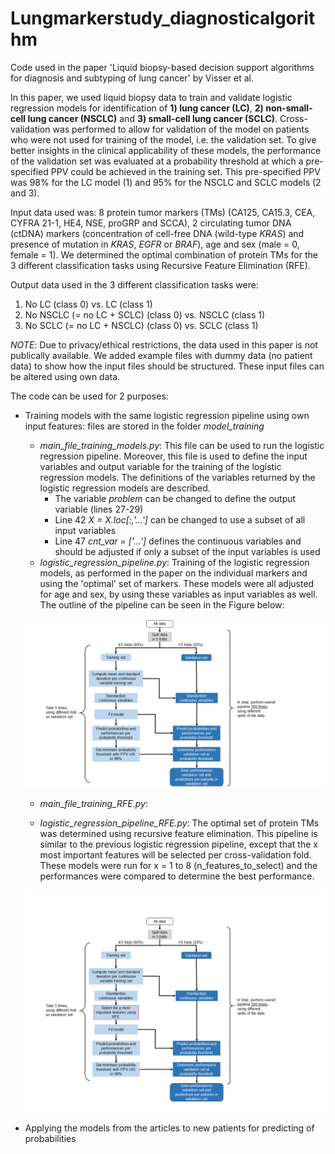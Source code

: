 # Lungmarkerstudy_diagnosticalgorithm

Code used in the paper 'Liquid biopsy-based decision support algorithms for diagnosis and subtyping of lung cancer' by Visser et al. 

In this paper, we used liquid biopsy data to train and validate logistic regression models for identification of **1) lung cancer (LC)**, **2) non-small-cell lung cancer (NSCLC)** and **3) small-cell lung cancer (SCLC)**. Cross-validation was performed to allow for validation of the model on patients who were not used for training of the model, i.e. the validation set. To give better insights in the clinical applicability of these models, the performance of the validation set was evaluated at a probability threshold at which a pre-specified PPV could be achieved in the training set. This pre-specified PPV was 98% for the LC model (1) and 95% for the NSCLC and SCLC models (2 and 3). 

Input data used was: 8 protein tumor markers (TMs) (CA125, CA15.3, CEA, CYFRA 21-1, HE4, NSE, proGRP and SCCA), 2 circulating tumor DNA (ctDNA) markers (concentration of cell-free DNA (wild-type *KRAS*) and presence of mutation in *KRAS*, *EGFR* or *BRAF*), age and sex (male = 0, female = 1). We determined the optimal combination of protein TMs for the 3 different classification tasks using Recursive Feature Elimination (RFE).

Output data used in the 3 different classification tasks were:
1) No LC (class 0) vs. LC (class 1)
2) No NSCLC (= no LC + SCLC) (class 0) vs. NSCLC (class 1)
3) No SCLC (= no LC + NSCLC) (class 0) vs. SCLC (class 1)

*NOTE*: Due to privacy/ethical restrictions, the data used in this paper is not publically available. We added example files with dummy data (no patient data) to show how the input files should be structured. These input files can be altered using own data.   

The code can be used for 2 purposes:
- Training models with the same logistic regression pipeline using own input features: files are stored in the folder *model_training*
  - *main_file_training_models.py*: This file can be used to run the logistic regression pipeline. Moreover, this file is used to define the input variables and output variable for the training of the logistic regression models. The definitions of the variables returned by the logistic regression models are described.   
    - The variable *problem* can be changed to define the output variable (lines 27-29)
    - Line 42 *X = X.loc[:,'...']* can be changed to use a subset of all input variables
    - Line 47 *cnt_var = ['...']* defines the continuous variables and should be adjusted if only a subset of the input variables is used
  - *logistic_regression_pipeline.py*: Training of the logistic regression models, as performed in the paper on the individual markers and using the 'optimal' set of markers. These models were all adjusted for age and sex, by using these variables as input variables as well. The outline of the pipeline can be seen in the Figure below:

  ![Pipeline_logreg](Pipeline_logistic_regression.PNG)
  
  - *main_file_training_RFE.py*: 
  
  - *logistic_regression_pipeline_RFE.py*: The optimal set of protein TMs was determined using recursive feature elimination. This pipeline is similar to the previous logistic regression pipeline, except that the x most important features will be selected per cross-validation fold. These models were run for x = 1 to 8 (n_features_to_select) and the performances were compared to determine the best performance. 
  
  ![Pipeline_logreg_RFE](Pipeline_logistic_regression_RFE.png)  
  
- Applying the models from the articles to new patients for predicting of probabilities

